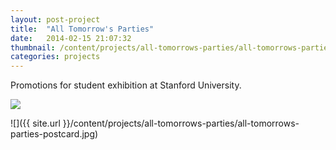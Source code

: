 ```yaml
---
layout: post-project
title:  "All Tomorrow's Parties"
date:   2014-02-15 21:07:32
thumbnail: /content/projects/all-tomorrows-parties/all-tomorrows-parties-thumb.jpg
categories: projects
---
```


Promotions for student exhibition at Stanford University.

<div class="image-wrapper">
<img src="{{ site.url }}/content/projects/all-tomorrows-parties/all-tomorrows-parties-poster.jpg" />
</div>

![]({{ site.url }}/content/projects/all-tomorrows-parties/all-tomorrows-parties-postcard.jpg)